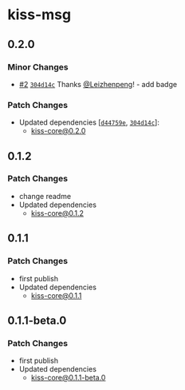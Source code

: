 # kiss-msg

## 0.2.0

### Minor Changes

-   [#2](https://github.com/Leizhenpeng/design-toolkit-cn/pull/2) [`304d14c`](https://github.com/Leizhenpeng/design-toolkit-cn/commit/304d14c8eb09fc94607b51e904624922b155571d) Thanks [@Leizhenpeng](https://github.com/Leizhenpeng)! - add badge

### Patch Changes

-   Updated dependencies [[`d44759e`](https://github.com/Leizhenpeng/design-toolkit-cn/commit/d44759e386cdda424e0154f9deb62dec557d5a21), [`304d14c`](https://github.com/Leizhenpeng/design-toolkit-cn/commit/304d14c8eb09fc94607b51e904624922b155571d)]:
    -   kiss-core@0.2.0

## 0.1.2

### Patch Changes

-   change readme
-   Updated dependencies
    -   kiss-core@0.1.2

## 0.1.1

### Patch Changes

-   first publish
-   Updated dependencies
    -   kiss-core@0.1.1

## 0.1.1-beta.0

### Patch Changes

-   first publish
-   Updated dependencies
    -   kiss-core@0.1.1-beta.0
